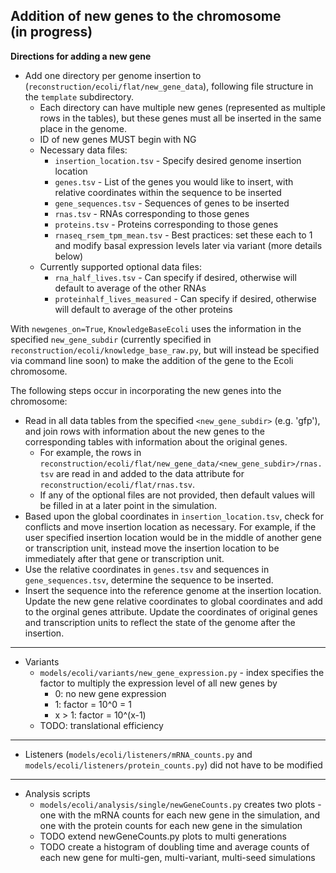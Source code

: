 Addition of new genes to the chromosome<br>(in progress)
---

<b>Directions for adding a new gene</b><br>

* Add one directory per genome insertion to (`reconstruction/ecoli/flat/new_gene_data`), following file structure in the `template` subdirectory.  
  * Each directory can have multiple new genes (represented as multiple rows in the tables), but these genes must all be inserted in the same place in the genome.
  * ID of new genes MUST begin with NG
  * Necessary data files:
    * `insertion_location.tsv` - Specify desired genome insertion location
    * `genes.tsv` - List of the genes you would like to insert, with relative coordinates within the sequence to be inserted
    * `gene_sequences.tsv` - Sequences of genes to be inserted
    * `rnas.tsv` - RNAs corresponding to those genes
    * `proteins.tsv` - Proteins corresponding to those genes
    *  `rnaseq_rsem_tpm_mean.tsv` - Best practices: set these each to 1 and modify basal expression levels later via variant (more details below)
  * Currently supported optional data files:
    * `rna_half_lives.tsv` - Can specify if desired, otherwise will default to average of the other RNAs
    * `proteinhalf_lives_measured` - Can specify if desired, otherwise will default to average of the other proteins

With `newgenes_on=True`, `KnowledgeBaseEcoli` uses the information in the specified `new_gene_subdir` (currently specified in `reconstruction/ecoli/knowledge_base_raw.py`, but will instead be specified via command line soon) to make the addition of the gene to the Ecoli chromosome. 

The following steps occur in incorporating the new genes into the chromosome:
* Read in all data tables from the specified `<new_gene_subdir>` (e.g. 'gfp'), and join rows with information about the new genes to the corresponding tables with information about the original genes.
  * For example, the rows in `reconstruction/ecoli/flat/new_gene_data/<new_gene_subdir>/rnas.tsv` are read in and added to the data attribute for `reconstruction/ecoli/flat/rnas.tsv`.
  * If any of the optional files are not provided, then default values will be filled in at a later point in the simulation.
* Based upon the global coordinates in `insertion_location.tsv`, check for conflicts and move insertion location as necessary. For example, if the user specified insertion location would be in the middle of another gene or transcription unit, instead move the insertion location to be immediately after that gene or transcription unit.
* Use the relative coordinates in `genes.tsv` and sequences in `gene_sequences.tsv`, determine the sequence to be inserted.
* Insert the sequence into the reference genome at the insertion location. Update the new gene relative coordinates to global coordinates and add to the orginal genes attribute. Update the coordinates of original genes and transcription units to reflect the state of the genome after the insertion.

---

* Variants
  * `models/ecoli/variants/new_gene_expression.py` - index specifies the factor to multiply the expression level of all new genes by
    * 0: no new gene expression
    * 1: factor = 10^0 = 1
    * x > 1: factor = 10^(x-1)
  * TODO: translational efficiency

---

* Listeners (`models/ecoli/listeners/mRNA_counts.py` and `models/ecoli/listeners/protein_counts.py`) did not have to be modified

---

* Analysis scripts
  * `models/ecoli/analysis/single/newGeneCounts.py` creates two plots - one with the mRNA counts for each new gene in the simulation, and one with the protein counts for each new gene in the simulation
  * TODO extend newGeneCounts.py plots to multi generations
  * TODO create a histogram of doubling time and average counts of each new gene for multi-gen, multi-variant, multi-seed simulations

  

